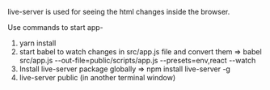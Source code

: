 live-server is used for seeing the html changes inside the browser.

Use commands to start app-

1. yarn install
2. start babel to watch changes in src/app.js file and convert them => babel src/app.js --out-file=public/scripts/app.js --presets=env,react --watch
3. Install live-server package globally => npm install live-server -g
4. live-server public (in another terminal window)
